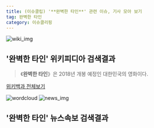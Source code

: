 ```yaml
---
title: (이슈클립) '**완벽한 타인**' 관련 이슈, 기사 모아 보기
tag: 완벽한 타인
category: 이슈클리핑
---
```

![wiki_img](https://user-images.githubusercontent.com/42597476/44503234-41136a80-a6d0-11e8-9071-6fc6418eafe4.png)
## **'**완벽한 타인**'** 위키피디아 검색결과
>《**완벽한 타인**》은 2018년 개봉 예정인 대한민국의 영화이다.

<a href="https://ko.wikipedia.org/wiki/완벽한 타인" target="_blank">위키백과 전체보기</a>

![wordcloud](https://s3.ap-northeast-2.amazonaws.com/lyrics101-wordcloud/2018-10-04-1538624441.png)
![news_img](https://user-images.githubusercontent.com/42597476/44507050-1206f400-a6e4-11e8-8d98-7ffbfebb353f.png)
## **'**완벽한 타인**'** 뉴스속보 검색결과

